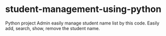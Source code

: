 # student-management-using-python
Python project
Admin easily manage student name list by this code.
Easily add, search, show, remove the student name.
